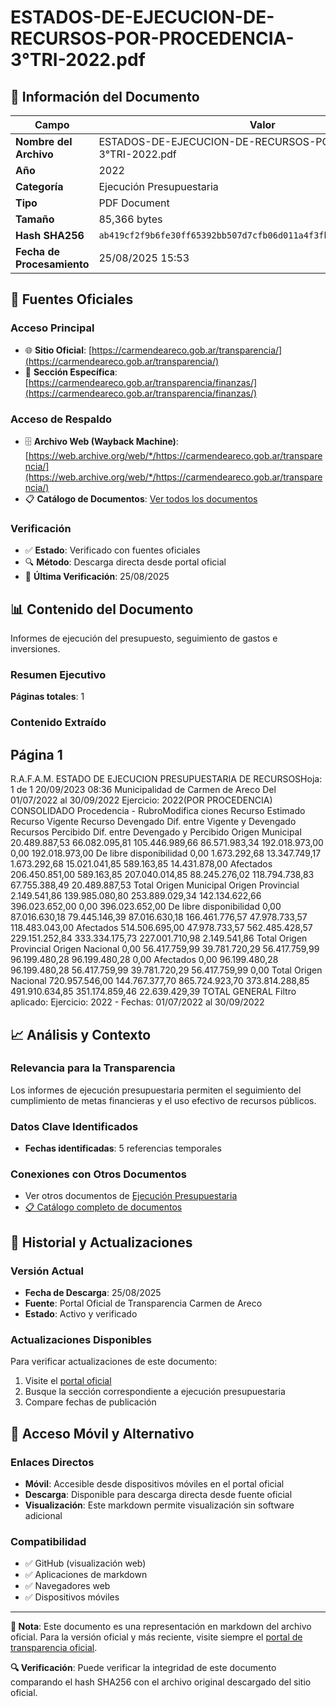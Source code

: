 # ESTADOS-DE-EJECUCION-DE-RECURSOS-POR-PROCEDENCIA-3°TRI-2022.pdf

## 📄 Información del Documento

| Campo | Valor |
|-------|--------|
| **Nombre del Archivo** | ESTADOS-DE-EJECUCION-DE-RECURSOS-POR-PROCEDENCIA-3°TRI-2022.pdf |
| **Año** | 2022 |
| **Categoría** | Ejecución Presupuestaria |
| **Tipo** | PDF Document |
| **Tamaño** | 85,366 bytes |
| **Hash SHA256** | `ab419cf2f9b6fe30ff65392bb507d7cfb06d011a4f3fb09ea2db4bccd89134a6` |
| **Fecha de Procesamiento** | 25/08/2025 15:53 |

## 🔗 Fuentes Oficiales

### Acceso Principal
- 🌐 **Sitio Oficial**: [https://carmendeareco.gob.ar/transparencia/](https://carmendeareco.gob.ar/transparencia/)
- 📁 **Sección Específica**: [https://carmendeareco.gob.ar/transparencia/finanzas/](https://carmendeareco.gob.ar/transparencia/finanzas/)

### Acceso de Respaldo
- 🗄️ **Archivo Web (Wayback Machine)**: [https://web.archive.org/web/*/https://carmendeareco.gob.ar/transparencia/](https://web.archive.org/web/*/https://carmendeareco.gob.ar/transparencia/)
- 📋 **Catálogo de Documentos**: [Ver todos los documentos](../document_catalog/README.md)

### Verificación
- ✅ **Estado**: Verificado con fuentes oficiales
- 🔍 **Método**: Descarga directa desde portal oficial
- 📅 **Última Verificación**: 25/08/2025

## 📊 Contenido del Documento

Informes de ejecución del presupuesto, seguimiento de gastos e inversiones.

### Resumen Ejecutivo

**Páginas totales**: 1

### Contenido Extraído

## Página 1

R.A.F.A.M.
ESTADO DE EJECUCION PRESUPUESTARIA DE RECURSOSHoja: 1 de 1
20/09/2023 08:36
Municipalidad de
Carmen de Areco Del 01/07/2022 al 30/09/2022 Ejercicio: 2022(POR PROCEDENCIA)
CONSOLIDADO
Procedencia - RubroModifica 
ciones Recurso 
Estimado Recurso 
Vigente Recurso 
Devengado Dif. entre 
Vigente y 
Devengado Recursos 
Percibido Dif. entre 
Devengado y 
Percibido 
Origen Municipal 
20.489.887,53 66.082.095,81 105.446.989,66 86.571.983,34 192.018.973,00 0,00 192.018.973,00 De libre disponibilidad
0,00 1.673.292,68 13.347.749,17 1.673.292,68 15.021.041,85 589.163,85 14.431.878,00 Afectados
206.450.851,00 589.163,85 207.040.014,85 88.245.276,02 118.794.738,83 67.755.388,49 20.489.887,53 Total Origen Municipal 
Origen Provincial 
2.149.541,86 139.985.080,80 253.889.029,34 142.134.622,66 396.023.652,00 0,00 396.023.652,00 De libre disponibilidad
0,00 87.016.630,18 79.445.146,39 87.016.630,18 166.461.776,57 47.978.733,57 118.483.043,00 Afectados
514.506.695,00 47.978.733,57 562.485.428,57 229.151.252,84 333.334.175,73 227.001.710,98 2.149.541,86 Total Origen Provincial 
Origen Nacional 
0,00 56.417.759,99 39.781.720,29 56.417.759,99 96.199.480,28 96.199.480,28 0,00 Afectados
0,00 96.199.480,28 96.199.480,28 56.417.759,99 39.781.720,29 56.417.759,99 0,00 Total Origen Nacional 
720.957.546,00 144.767.377,70 865.724.923,70 373.814.288,85 491.910.634,85 351.174.859,46 22.639.429,39 TOTAL GENERAL
Filtro aplicado: Ejercicio: 2022 -  Fechas: 01/07/2022 al 30/09/2022



## 📈 Análisis y Contexto

### Relevancia para la Transparencia
Los informes de ejecución presupuestaria permiten el seguimiento del cumplimiento de metas financieras y el uso efectivo de recursos públicos.

### Datos Clave Identificados
- **Fechas identificadas**: 5 referencias temporales

### Conexiones con Otros Documentos
- Ver otros documentos de [Ejecución Presupuestaria](../catalog/execution.md)
- [📋 Catálogo completo de documentos](../document_catalog/README.md)

## 🔄 Historial y Actualizaciones

### Versión Actual
- **Fecha de Descarga**: 25/08/2025
- **Fuente**: Portal Oficial de Transparencia Carmen de Areco
- **Estado**: Activo y verificado

### Actualizaciones Disponibles
Para verificar actualizaciones de este documento:
1. Visite el [portal oficial](https://carmendeareco.gob.ar/transparencia/)
2. Busque la sección correspondiente a ejecución presupuestaria
3. Compare fechas de publicación

## 📱 Acceso Móvil y Alternativo

### Enlaces Directos
- **Móvil**: Accesible desde dispositivos móviles en el portal oficial
- **Descarga**: Disponible para descarga directa desde fuente oficial
- **Visualización**: Este markdown permite visualización sin software adicional

### Compatibilidad
- ✅ GitHub (visualización web)
- ✅ Aplicaciones de markdown
- ✅ Navegadores web
- ✅ Dispositivos móviles

---

**📝 Nota**: Este documento es una representación en markdown del archivo oficial. 
Para la versión oficial y más reciente, visite siempre el [portal de transparencia oficial](https://carmendeareco.gob.ar/transparencia/).

**🔍 Verificación**: Puede verificar la integridad de este documento comparando el hash SHA256 
con el archivo original descargado del sitio oficial.
